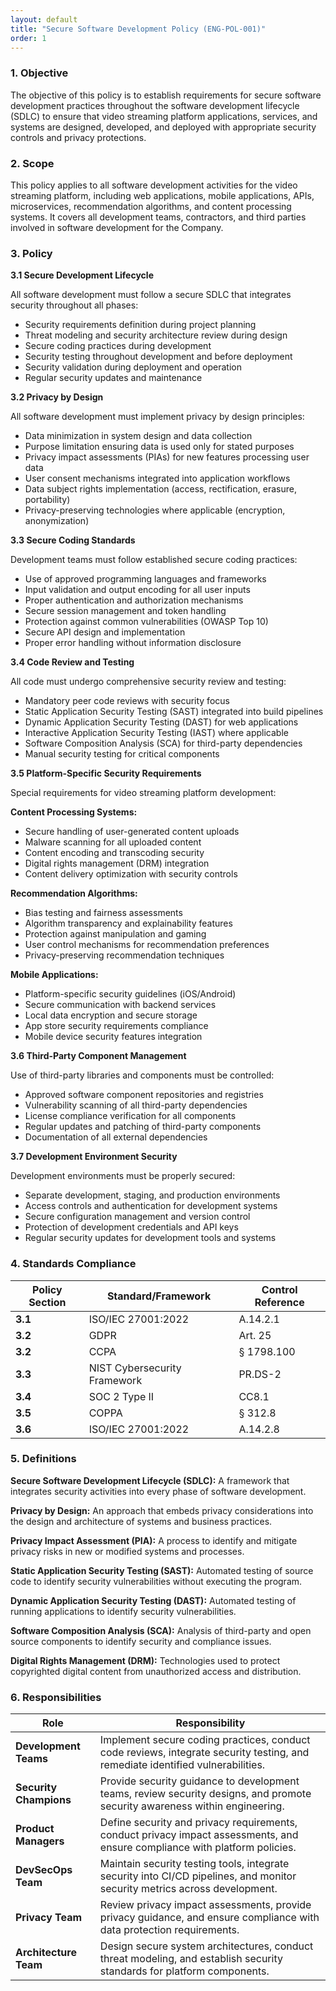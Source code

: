 ```yaml
---
layout: default
title: "Secure Software Development Policy (ENG-POL-001)"
order: 1
---
```


### 1. Objective

The objective of this policy is to establish requirements for secure software development practices throughout the software development lifecycle (SDLC) to ensure that video streaming platform applications, services, and systems are designed, developed, and deployed with appropriate security controls and privacy protections.

### 2. Scope

This policy applies to all software development activities for the video streaming platform, including web applications, mobile applications, APIs, microservices, recommendation algorithms, and content processing systems. It covers all development teams, contractors, and third parties involved in software development for the Company.

### 3. Policy

**3.1 Secure Development Lifecycle**

All software development must follow a secure SDLC that integrates security throughout all phases:
- Security requirements definition during project planning
- Threat modeling and security architecture review during design
- Secure coding practices during development
- Security testing throughout development and before deployment
- Security validation during deployment and operation
- Regular security updates and maintenance

**3.2 Privacy by Design**

All software development must implement privacy by design principles:
- Data minimization in system design and data collection
- Purpose limitation ensuring data is used only for stated purposes
- Privacy impact assessments (PIAs) for new features processing user data
- User consent mechanisms integrated into application workflows
- Data subject rights implementation (access, rectification, erasure, portability)
- Privacy-preserving technologies where applicable (encryption, anonymization)

**3.3 Secure Coding Standards**

Development teams must follow established secure coding practices:
- Use of approved programming languages and frameworks
- Input validation and output encoding for all user inputs
- Proper authentication and authorization mechanisms
- Secure session management and token handling
- Protection against common vulnerabilities (OWASP Top 10)
- Secure API design and implementation
- Proper error handling without information disclosure

**3.4 Code Review and Testing**

All code must undergo comprehensive security review and testing:
- Mandatory peer code reviews with security focus
- Static Application Security Testing (SAST) integrated into build pipelines
- Dynamic Application Security Testing (DAST) for web applications
- Interactive Application Security Testing (IAST) where applicable
- Software Composition Analysis (SCA) for third-party dependencies
- Manual security testing for critical components

**3.5 Platform-Specific Security Requirements**

Special requirements for video streaming platform development:

**Content Processing Systems:**
- Secure handling of user-generated content uploads
- Malware scanning for all uploaded content
- Content encoding and transcoding security
- Digital rights management (DRM) integration
- Content delivery optimization with security controls

**Recommendation Algorithms:**
- Bias testing and fairness assessments
- Algorithm transparency and explainability features
- Protection against manipulation and gaming
- User control mechanisms for recommendation preferences
- Privacy-preserving recommendation techniques

**Mobile Applications:**
- Platform-specific security guidelines (iOS/Android)
- Secure communication with backend services
- Local data encryption and secure storage
- App store security requirements compliance
- Mobile device security features integration

**3.6 Third-Party Component Management**

Use of third-party libraries and components must be controlled:
- Approved software component repositories and registries
- Vulnerability scanning of all third-party dependencies
- License compliance verification for all components
- Regular updates and patching of third-party components
- Documentation of all external dependencies

**3.7 Development Environment Security**

Development environments must be properly secured:
- Separate development, staging, and production environments
- Access controls and authentication for development systems
- Secure configuration management and version control
- Protection of development credentials and API keys
- Regular security updates for development tools and systems

### 4. Standards Compliance

| **Policy Section** | **Standard/Framework** | **Control Reference** |
| --- | --- | --- |
| **3.1** | ISO/IEC 27001:2022 | A.14.2.1 |
| **3.2** | GDPR | Art. 25 |
| **3.2** | CCPA | § 1798.100 |
| **3.3** | NIST Cybersecurity Framework | PR.DS-2 |
| **3.4** | SOC 2 Type II | CC8.1 |
| **3.5** | COPPA | § 312.8 |
| **3.6** | ISO/IEC 27001:2022 | A.14.2.8 |

### 5. Definitions

**Secure Software Development Lifecycle (SDLC):** A framework that integrates security activities into every phase of software development.

**Privacy by Design:** An approach that embeds privacy considerations into the design and architecture of systems and business practices.

**Privacy Impact Assessment (PIA):** A process to identify and mitigate privacy risks in new or modified systems and processes.

**Static Application Security Testing (SAST):** Automated testing of source code to identify security vulnerabilities without executing the program.

**Dynamic Application Security Testing (DAST):** Automated testing of running applications to identify security vulnerabilities.

**Software Composition Analysis (SCA):** Analysis of third-party and open source components to identify security and compliance issues.

**Digital Rights Management (DRM):** Technologies used to protect copyrighted digital content from unauthorized access and distribution.

### 6. Responsibilities

| Role | Responsibility |
| --- | --- |
| **Development Teams** | Implement secure coding practices, conduct code reviews, integrate security testing, and remediate identified vulnerabilities. |
| **Security Champions** | Provide security guidance to development teams, review security designs, and promote security awareness within engineering. |
| **Product Managers** | Define security and privacy requirements, conduct privacy impact assessments, and ensure compliance with platform policies. |
| **DevSecOps Team** | Maintain security testing tools, integrate security into CI/CD pipelines, and monitor security metrics across development. |
| **Privacy Team** | Review privacy impact assessments, provide privacy guidance, and ensure compliance with data protection requirements. |
| **Architecture Team** | Design secure system architectures, conduct threat modeling, and establish security standards for platform components. |
